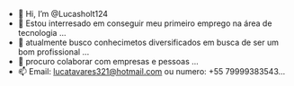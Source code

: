 - 👋 Hi, I’m @Lucasholt124
- 👀 Estou interresado em conseguir meu primeiro emprego na área de tecnologia ...
- 🌱 atualmente busco conhecimetos diversificados em busca de ser um bom profissional ...
- 💞️ procuro colaborar com empresas e pessoas ...
- 📫 Email: lucatavares321@hotmail.com ou numero: +55 79999383543...

<!---
Lucasholt124/Lucasholt124 is a ✨ special ✨ repository because its `README.md` (this file) appears on your GitHub profile.
You can click the Preview link to take a look at your changes.
--->
